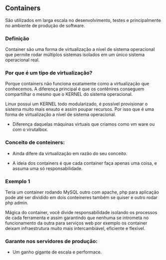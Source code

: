 ## Containers

São utilizados em larga escala no desenvolvimento, testes e principalmente no ambiente de produção de software.

### Definição

Container são uma forma de virtualização a nível de sistema operacional que permite rodar múltiplos sistemas isolados em um único sistema operacional real.

### Por que é um tipo de virtualização?

Porque containers não funciona exatamente como a virtualização que conhecemos. A diferença principal é que os contênires conseguem compartilhar o mesmo que o KERNEL do sistema operacional.

Linux possui um KERNEL todo modularizado, é possível provisionar o sistema muito mais enxuto e assim poupar recursos. Por isso que é uma forma de virtualização a nível de sistema operacional.

* Diferença daquelas máquinas virtuais que criamos como vm ware ou com o virutalbox.

### Conceito de conteiners:

* Ainda difere da virtualização em razão do seu conceito.

* A ideia dos containers é que cada container faça apenas uma coisa, e assuma uma só responsabilidade.

### Exemplo 1

Teria um container rodando MySQL outro com apache, php para aplicação pode até ser dividido em dois conteineres também se quiser e outro rodar php admin.

Mágica do container, você divide responsabilidade isolando os processos de cada ferramenta e assim garantindo que nenhuma se intrometa no funcionamento da outra para serviços web por exemplo os container deixam infraestrutura muito mais intercambiável, eficiente e flexível.

### Garante nos servidores de produção:

* Um ganho gigante de escala e performace.

